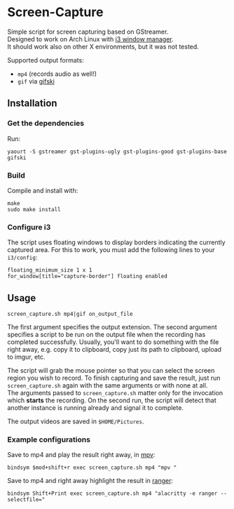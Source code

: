 # Screen-Capture

Simple script for screen capturing based on GStreamer.  
Designed to work on Arch Linux with [i3 window manager](https://i3wm.org/).  
It should work also on other X environments, but it was not tested.  

Supported output formats:
- ``mp4`` (records audio as well!)
- ``gif`` via [gifski](https://gif.ski/)

## Installation

### Get the dependencies

Run:
```
yaourt -S gstreamer gst-plugins-ugly gst-plugins-good gst-plugins-base gifski
``` 

### Build

Compile and install with:
```
make
sudo make install
```

### Configure i3

The script uses floating windows to display borders indicating the currently captured area.
For this to work, you must add the following lines to your ``i3/config``:

```
floating_minimum_size 1 x 1
for_window[title="capture-border"] floating enabled
```

## Usage

```
screen_capture.sh mp4|gif on_output_file
```

The first argument specifies the output extension.
The second argument specifies a script to be run on the output file when the recording has completed successfully.
Usually, you'll want to do something with the file right away, e.g. copy it to clipboard, copy just its path to clipboard, upload to imgur, etc.

The script will grab the mouse pointer so that you can select the screen region you wish to record.
To finish capturing and save the result, just run `screen_capture.sh` again with the same arguments or with none at all.  
The arguments passed to ``screen_capture.sh`` matter only for the invocation which **starts** the recording.
On the second run, the script will detect that another instance is running already and signal it to complete.

The output videos are saved in ``$HOME/Pictures``.

### Example configurations

Save to mp4 and play the result right away, in [mpv](https://github.com/mpv-player/mpv):

```
bindsym $mod+shift+r exec screen_capture.sh mp4 "mpv "
```

Save to mp4 and right away highlight the result in [ranger](https://github.com/ranger/ranger):

```
bindsym Shift+Print exec screen_capture.sh mp4 "alacritty -e ranger --selectfile="
```
